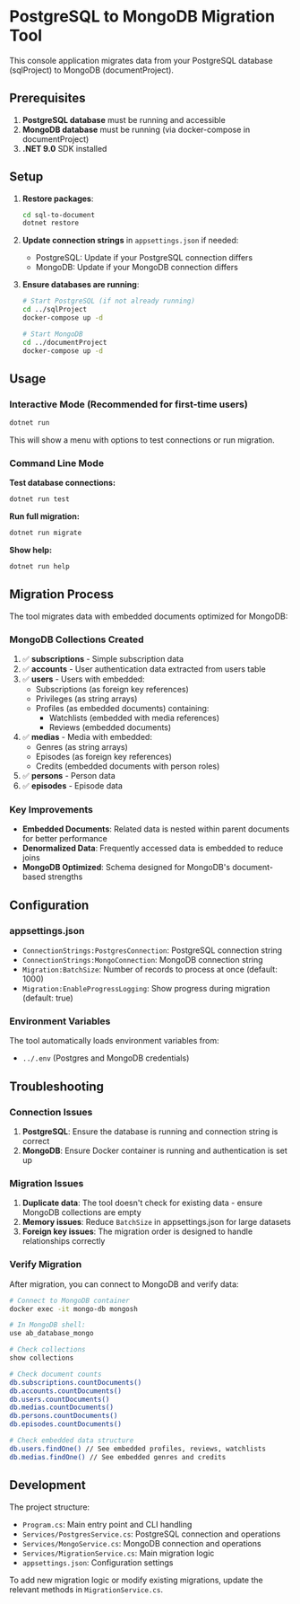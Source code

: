# PostgreSQL to MongoDB Migration Tool

This console application migrates data from your PostgreSQL database (sqlProject) to MongoDB (documentProject).

## Prerequisites

1. **PostgreSQL database** must be running and accessible
2. **MongoDB database** must be running (via docker-compose in documentProject)
3. **.NET 9.0** SDK installed

## Setup

1. **Restore packages**:

    ```bash
    cd sql-to-document
    dotnet restore
    ```

2. **Update connection strings** in `appsettings.json` if needed:
    - PostgreSQL: Update if your PostgreSQL connection differs
    - MongoDB: Update if your MongoDB connection differs

3. **Ensure databases are running**:

    ```bash
    # Start PostgreSQL (if not already running)
    cd ../sqlProject
    docker-compose up -d

    # Start MongoDB
    cd ../documentProject
    docker-compose up -d
    ```

## Usage

### Interactive Mode (Recommended for first-time users)

```bash
dotnet run
```

This will show a menu with options to test connections or run migration.

### Command Line Mode

**Test database connections:**

```bash
dotnet run test
```

**Run full migration:**

```bash
dotnet run migrate
```

**Show help:**

```bash
dotnet run help
```

## Migration Process

The tool migrates data with embedded documents optimized for MongoDB:

### MongoDB Collections Created

1. ✅ **subscriptions** - Simple subscription data
2. ✅ **accounts** - User authentication data extracted from users table
3. ✅ **users** - Users with embedded:
    - Subscriptions (as foreign key references)
    - Privileges (as string arrays)
    - Profiles (as embedded documents) containing:
        - Watchlists (embedded with media references)
        - Reviews (embedded documents)
4. ✅ **medias** - Media with embedded:
    - Genres (as string arrays)
    - Episodes (as foreign key references)
    - Credits (embedded documents with person roles)
5. ✅ **persons** - Person data
6. ✅ **episodes** - Episode data

### Key Improvements

- **Embedded Documents**: Related data is nested within parent documents for better performance
- **Denormalized Data**: Frequently accessed data is embedded to reduce joins
- **MongoDB Optimized**: Schema designed for MongoDB's document-based strengths

## Configuration

### appsettings.json

- `ConnectionStrings:PostgresConnection`: PostgreSQL connection string
- `ConnectionStrings:MongoConnection`: MongoDB connection string
- `Migration:BatchSize`: Number of records to process at once (default: 1000)
- `Migration:EnableProgressLogging`: Show progress during migration (default: true)

### Environment Variables

The tool automatically loads environment variables from:

- `../.env` (Postgres and MongoDB credentials)

## Troubleshooting

### Connection Issues

1. **PostgreSQL**: Ensure the database is running and connection string is correct
2. **MongoDB**: Ensure Docker container is running and authentication is set up

### Migration Issues

1. **Duplicate data**: The tool doesn't check for existing data - ensure MongoDB collections are empty
2. **Memory issues**: Reduce `BatchSize` in appsettings.json for large datasets
3. **Foreign key issues**: The migration order is designed to handle relationships correctly

### Verify Migration

After migration, you can connect to MongoDB and verify data:

```bash
# Connect to MongoDB container
docker exec -it mongo-db mongosh

# In MongoDB shell:
use ab_database_mongo

# Check collections
show collections

# Check document counts
db.subscriptions.countDocuments()
db.accounts.countDocuments()
db.users.countDocuments()
db.medias.countDocuments()
db.persons.countDocuments()
db.episodes.countDocuments()

# Check embedded data structure
db.users.findOne() // See embedded profiles, reviews, watchlists
db.medias.findOne() // See embedded genres and credits
```

## Development

The project structure:

- `Program.cs`: Main entry point and CLI handling
- `Services/PostgresService.cs`: PostgreSQL connection and operations
- `Services/MongoService.cs`: MongoDB connection and operations
- `Services/MigrationService.cs`: Main migration logic
- `appsettings.json`: Configuration settings

To add new migration logic or modify existing migrations, update the relevant methods in `MigrationService.cs`.
